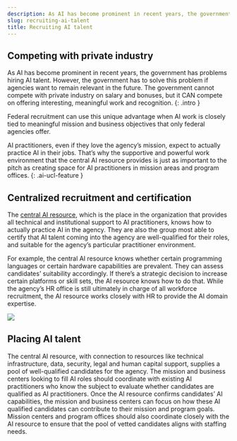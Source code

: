```yaml
---
description: As AI has become prominent in recent years, the government has problems hiring AI talent. However, the government has to solve this problem if agencies want to remain relevant in the future. 
slug: recruiting-ai-talent
title: Recruiting AI talent
---
```

## Competing with private industry 

As AI has become prominent in recent years, the government has problems hiring AI talent. However, the government has to solve this problem if agencies want to remain relevant in the future. The government cannot compete with private industry on salary and bonuses, but it CAN compete on offering interesting, meaningful work and recognition. 
{: .intro }

Federal recruitment can use this unique advantage when AI work is closely tied to meaningful mission and business objectives that only federal agencies offer. 

AI practitioners, even if they love the agency’s mission, expect to actually practice AI in their jobs. That’s why the supportive and powerful work environment that the central AI resource provides is just as important to the pitch as creating space for AI practitioners in mission areas and program offices. 
{: .ai-ucl-feature }

## Centralized recruitment and certification 

The [central AI resource](../organizing-managing-ai/index.html#goal-2-support-the-ai-practitioners-effectiveness-by-creating-a-technical-ai-resource-with-the-tools-needed-to-get-the-work-done), which is the place in the organization that provides all technical and institutional support to AI practitioners, knows how to actually practice AI in the agency. They are also the group most able to certify that AI talent coming into the agency are well-qualified for their roles, and suitable for the agency’s particular practitioner environment. 

For example, the central AI resource knows whether certain programming languages or certain hardware capabilities are prevalent. They can assess candidates’ suitability accordingly. If there’s a strategic decision to increase certain platforms or skill sets, the AI resource knows how to do that. While the agency’s HR office is still ultimately in charge of all workforce recruitment, the AI resource works closely with HR to provide the AI domain expertise. 


![](../images/recruiting-ai-talent.png)


## Placing AI talent
 
The central AI resource, with connection to resources like technical infrastructure, data, security, legal and human capital support, supplies a pool of well-qualified candidates for the agency. The mission and business centers looking to fill AI roles should coordinate with existing AI practitioners who know the subject to evaluate whether candidates are qualified as AI practitioners. Once the AI resource confirms candidates’ AI capabilities, the mission and business centers can focus on how these AI qualified candidates can contribute to their mission and program goals. Mission centers and program offices should also coordinate closely with the AI resource to ensure that the pool of vetted candidates aligns with staffing needs. 








